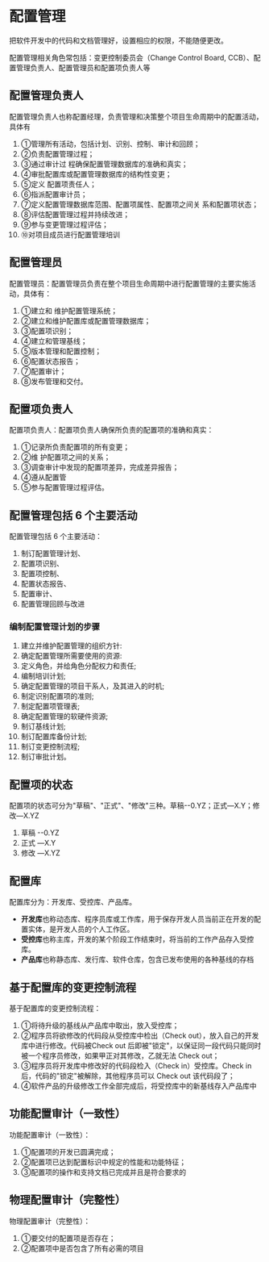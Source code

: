 # 配置管理


把软件开发中的代码和文档管理好，设置相应的权限，不能随便更改。

配置管理相关角色常包括：变更控制委员会（Change Control Board, CCB）、配置管理负责人、配置管理员和配置项负责人等

## 配置管理负责人

配置管理负责人也称配置经理，负责管理和决策整个项目生命周期中的配置活动，具体有

1. ①管理所有活动，包括计划、识别、控制、审计和回顾；
2. ②负责配置管理过程；
3. ③通过审计过 程确保配置管理数据库的准确和真实；
4. ④审批配置库或配置管理数据库的结构性变更；
5. ⑤定义 配置项责任人；
6. ⑥指派配置审计员；
7. ⑦定义配置管理数据库范围、配置项属性、配置项之间关 系和配置项状态；
8. ⑧评估配置管理过程并持续改进；
9. ⑨参与变更管理过程评估；
10. ⑩对项目成员进行配置管理培训

## 配置管理员

配置管理员：配置管理员负责在整个项目生命周期中进行配置管理的主要实施活动，具体有：

1. ①建立和 维护配置管理系统；
2. ②建立和维护配置库或配置管理数据库；
3. ③配置项识别；
4. ④建立和管理基线；
5. ⑤版本管理和配置控制；
6. ⑥配置状态报告；
7. ⑦配置审计；
8. ⑧发布管理和交付。

## 配置项负责人

配置项负责人：配置项负责人确保所负责的配置项的准确和真实：
1. ①记录所负责配置项的所有变更；
2. ②维 护配置项之间的关系；
3. ③调查审计中发现的配置项差异，完成差异报告；
4. ④遵从配置管
5. ⑤参与配置管理过程评估。

## 配置管理包括 6 个主要活动

配置管理包括 6 个主要活动：

1. 制订配置管理计划、
2. 配置项识别、
3. 配置项控制、
4. 配置状态报告、
5. 配置审计、
6. 配置管理回顾与改进


### 编制配置管理计划的步骤

1. 建立并维护配置管理的组织方针:
2. 确定配置管理所需要使用的资源:
3. 定义角色，并给角色分配权力和责任;
4. 编制培训计划;
5. 确定配置管理的项目干系人，及其进入的时机;
6. 制定识别配置项的准则;
7. 制定配置项管理表;
8. 确定配置管理的软硬件资源;
9. 制订基线计划;
10. 制订配置库备份计划;
11. 制订变更控制流程;
12. 制订审批计划。
## 配置项的状态

配置项的状态可分为"草稿"、"正式"、"修改"三种。草稿--0.YZ；正式—X.Y；修改—X.YZ

1. 草稿 --0.YZ
2. 正式 —X.Y
3. 修改 —X.YZ
## 配置库

配置库分为：开发库、受控库、产品库。

- **开发库**也称动态库、程序员库或工作库，用于保存开发人员当前正在开发的配置实体，是开发人员的个人工作区。
- **受控库**也称主库，开发的某个阶段工作结束时，将当前的工作产品存入受控库。
- **产品库**也称静态库、发行库、软件仓库，包含已发布使用的各种基线的存档

## 基于配置库的变更控制流程


基于配置库的变更控制流程：
1. ①将待升级的基线从产品库中取出，放入受控库；
2. ②程序员将欲修改的代码段从受控库中检出（Check out），放入自己的开发库中进行修改。代码被Check out 后即被"锁定"，以保证同一段代码只能同时被一个程序员修改，如果甲正对其修改，乙就无法 Check out；
3. ③程序员将开发库中修改好的代码段检入（Check in）受控库。Check in 后，代码的"锁定"被解除，其他程序员可以 Check out 该代码段了；
4. ④软件产品的升级修改工作全部完成后，将受控库中的新基线存入产品库中

## 功能配置审计（一致性）

功能配置审计（一致性）：

1. ①配置项的开发已圆满完成；
2. ②配置项已达到配置标识中规定的性能和功能特征；
3. ③配置项的操作和支持文档已完成并且是符合要求的

## 物理配置审计（完整性）

物理配置审计（完整性）：

1. ①要交付的配置项是否存在；
2. ②配置项中是否包含了所有必需的项目


